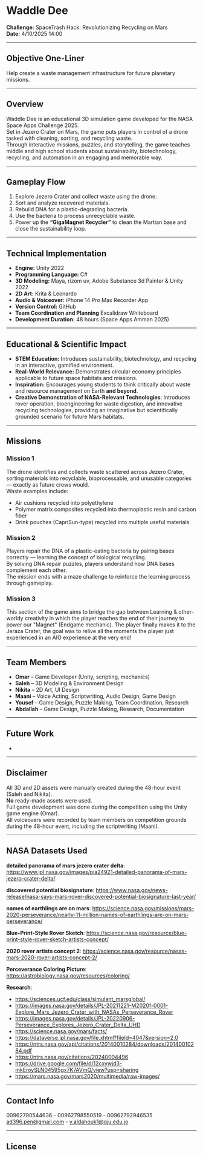 # Waddle Dee

**Challenge:** SpaceTrash Hack: Revolutionizing Recycling on Mars  
**Date:** 4/10/2025 14:00  

---

## Objective One-Liner
Help create a waste management infrastructure for future planetary missions.

---

## Overview
Waddle Dee is an educational 3D simulation game developed for the NASA Space Apps Challenge 2025.  
Set in Jezero Crater on Mars, the game puts players in control of a drone tasked with cleaning, sorting, and recycling waste.  
Through interactive missions, puzzles, and storytelling, the game teaches middle and high school students about sustainability, biotechnology, recycling, and automation in an engaging and memorable way.

---

## Gameplay Flow
1. Explore Jezero Crater and collect waste using the drone.  
2. Sort and analyze recovered materials.  
3. Rebuild DNA for a plastic-degrading bacteria.  
4. Use the bacteria to process unrecyclable waste.  
5. Power up the **“GigaMagnet Recycler”** to clean the Martian base and close the sustainability loop.

---

## Technical Implementation
- **Engine:** Unity 2022  
- **Programming Language:** C#  
- **3D Modeling:** Maya, rizom uv, Adobe Substance 3d Painter & Unity 2022
- **2D Art:** Krita & Leonardo
- **Audio & Voiceover:** iPhone 14 Pro Max Recorder App  
- **Version Control:** GitHub
- **Team Coordination and Planning** Excalidraw Whiteboard
- **Development Duration:** 48 hours (Space Apps Amman 2025)

---

## Educational & Scientific Impact
- **STEM Education:** Introduces sustainability, biotechnology, and recycling in an interactive, gamified environment.  
- **Real-World Relevance:** Demonstrates circular economy principles applicable to future space habitats and missions.  
- **Inspiration:** Encourages young students to think critically about waste and resource management on Earth **and beyond**.
- **Creative Demonstration of NASA-Relevant Technologies**: Introduces rover operation, bioengineering for waste digestion, and innovative recycling technologies, providing an imaginative but scientifically grounded scenario for future Mars habitats.

---

## Missions

### Mission 1
The drone identifies and collects waste scattered across Jezero Crater, sorting materials into recyclable, bioprocessable, and unusable categories — exactly as future crews would.  
Waste examples include:  
- Air cushions recycled into polyethylene  
- Polymer matrix composites recycled into thermoplastic resin and carbon fiber  
- Drink pouches (CapriSun-type) recycled into multiple useful materials  

### Mission 2
Players repair the DNA of a plastic-eating bacteria by pairing bases correctly — learning the concept of biological recycling.  
By solving DNA repair puzzles, players understand how DNA bases complement each other.  
The mission ends with a maze challenge to reinforce the learning process through gameplay.

### Mission 3
This section of the game aims to bridge the gap between Learning & other-worldy creativity in which the player reaches the end of their journey to power our "Magnet" (Endgame mechanic). The player finally makes it to the Jeraza Crater, the goal was to relive all the moments the player just experienced in an AIO experience at the very end!

---

## Team Members
- **Omar** – Game Developer (Unity, scripting, mechanics)  
- **Saleh** – 3D Modeling & Environment Design  
- **Nikita** – 2D Art, UI Design  
- **Maani** – Voice Acting, Scriptwriting, Audio Design, Game Design  
- **Yousef** – Game Design, Puzzle Making, Team Coordination, Research  
- **Abdallah** – Game Design, Puzzle Making, Research, Documentation  

---

## Future Work
- 

---

## Disclaimer
All 3D and 2D assets were manually created during the 48-hour event (Saleh and Nikita).  
**No** ready-made assets were used.  
Full game development was done during the competition using the Unity game engine (Omar).  
All voiceovers were recorded by team members on competition grounds during the 48-hour event, including the scriptwriting (Maani).

---

## NASA Datasets Used

**detailed panorama of mars jezero crater delta**: https://www.jpl.nasa.gov/images/pia24921-detailed-panorama-of-mars-jezero-crater-delta/

**discovered potential biosignature**: https://www.nasa.gov/news-release/nasa-says-mars-rover-discovered-potential-biosignature-last-year/

**names of earthlings are on mars**: https://science.nasa.gov/missions/mars-2020-perseverance/nearly-11-million-names-of-earthlings-are-on-mars-perseverance/

**Blue-Print-Style Rover Sketch**: https://science.nasa.gov/resource/blue-print-style-rover-sketch-artists-concept/

**2020 rover artists concept 2**: https://science.nasa.gov/resource/nasas-mars-2020-rover-artists-concept-2/

**Perceverance Coloring Picture**: https://astrobiology.nasa.gov/resources/coloring/

**Research**:
- https://sciences.ucf.edu/class/simulant_marsglobal/
- https://images.nasa.gov/details/JPL-20211221-M2020f-0001-Explore_Mars_Jezero_Crater_with_NASAs_Perseverance_Rover
- https://images.nasa.gov/details/JPL-20220906-Perseverance_Explores_Jezero_Crater_Delta_UHD
- https://science.nasa.gov/mars/facts/
- https://dataverse.jpl.nasa.gov/file.xhtml?fileId=4047&version=2.0
- https://ntrs.nasa.gov/api/citations/20140010284/downloads/20140010284.pdf
- https://ntrs.nasa.gov/citations/20240004496
- https://drive.google.com/file/d/12cxywjd3-mkEroySLN04595gx7K7AVmQ/view?usp=sharing
- https://mars.nasa.gov/mars2020/multimedia/raw-images/


---

## Contact Info
00962790544636 - 00962798550519 - 00962792946535
ad396.pen@gmail.com - y.aldahouk1@gju.edu.jo

---

## License

